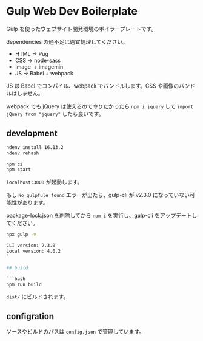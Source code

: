 # Gulp Web Dev Boilerplate

Gulp を使ったウェブサイト開発環境のボイラープレートです。

dependencies の過不足は適宜処理してください。

- HTML -> Pug
- CSS -> node-sass
- Image -> imagemin
- JS -> Babel + webpack

JS は Babel でコンパイル、webpack でバンドルします。CSS や画像のバンドルはしません。

webpack でも jQuery は使えるのでやりたかったら `npm i jquery` して `import jQuery from "jquery"` したら良いです。

## development

```bash
ndenv install 16.13.2
ndenv rehash
```

```bash
npm ci
npm start
```

`localhost:3000` が起動します。

もし `No gulpfule found` エラーが出たら、gulp-cli が v2.3.0 になっていない可能性があります。

package-lock.json を削除してから `npm i` を実行し、gulp-cli をアップデートしてください。

````zsh
npx gulp -v

CLI version: 2.3.0
Local version: 4.0.2
`

## build

```bash
npm run build
````

`dist/` にビルドされます。

## configration

ソースやビルドのパスは `config.json` で管理しています。
